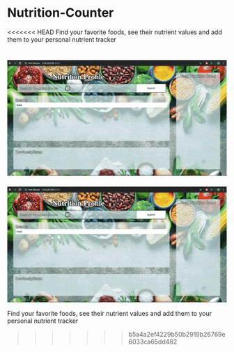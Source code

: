 # Nutrition-Counter

<<<<<<< HEAD
Find your favorite foods, see their nutrient values and add them to your personal nutrient tracker

![](Nutrition-App-GIF.gif)
=======
![](Nutrition-App-GIF.gif)

Find your favorite foods, see their nutrient values and add them to your personal nutrient tracker
>>>>>>> b5a4a2ef4229b50b2919b26769e6033ca65dd482

